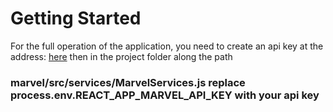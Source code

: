 # Getting Started 

For the full operation of the application, you need to create an api key at the address: [here](http://https://developer.marvel.com/) then in the project folder along the path 
### marvel/src/services/MarvelServices.js replace process.env.REACT_APP_MARVEL_API_KEY with your api key
